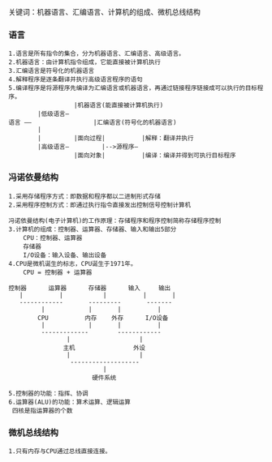 关键词：机器语言、汇编语言、计算机的组成、微机总线结构

### 语言

	1.语言是所有指令的集合，分为机器语言、汇编语言、高级语言。
	2.机器语言：由计算机指令组成，它能直接被计算机执行
	3.汇编语言是符号化的机器语言
	4.解释程序是逐条翻译并执行高级语言程序的语句
	5.编译程序是将源程序先编译为汇编语言或机器语言，再通过链接程序链接成可以执行的目标程序。
                      |机器语言(能直接被计算机执行)
            |低级语言—
    语言 ——			      |汇编语言(符号化的机器语言)
            |
            |         |面向过程|          |解释：翻译并执行
            |高级语言—         |-->源程序—
                      |面向对象|          |编译：编译并得到可执行目标程序

### 冯诺依曼结构
	1.采用存储程序方式：即数据和程序都以二进制形式存储
	2.采用程序控制方式：即通过执行指令直接发出控制信号控制计算机

	冯诺依曼结构(电子计算机)的工作原理：存储程序和程序控制简称存储程序控制
	3.计算机的组成：控制器、运算器、存储器、输入和输出5部分
		CPU：控制器、运算器
		存储器
		I/O设备：输入设备、输出设备
	4.CPU是微机诞生的标志，CPU诞生于1971年。
		CPU = 控制器 + 运算器

	控制器      运算器      存储器	   输入	  输出
	   |          |           |          |       |
	   ------------       ---------       -------
	         |            |       |          |
	        CPU          内存    外存      I/O设备
	         |            |       |          |
	         -------------        ------------
	                |                   |
	               主机                外设
	                |                   |
	                 -------------------
	                          |
	                       硬件系统

	5.控制器的功能：指挥、协调
	6.运算器(ALU)的功能：算术运算、逻辑运算
	 四核是指运算器的个数

### 微机总线结构
	1.只有内存与CPU通过总线直接连接。
